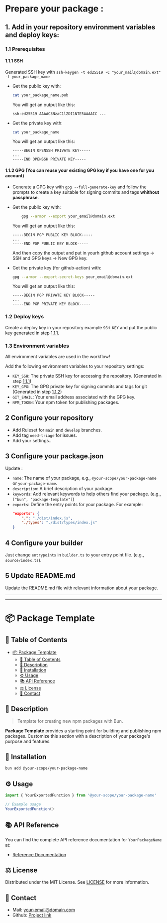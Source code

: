 # Prepare your package :

## 1. Add in your repository environment variables and deploy keys:

### 1.1 Prerequisites

#### 1.1.1 SSH
Generated SSH key with `ssh-keygen -t ed25519 -C "your_mail@domain.ext" -f your_package_name`

- Get the public key with:
	```bash
	cat your_package_name.pub
	```
	You will get an output like this:
	```
	ssh-ed25519 AAAAC3NzaC1lZDI1NTE5AAAAIC ...
	```

- Get the private key with:
	```bash
	cat your_package_name
	```
	You will get an output like this:
	```
	-----BEGIN OPENSSH PRIVATE KEY-----
	...
	-----END OPENSSH PRIVATE KEY-----
	```

#### 1.1.2 GPG **(You can reuse your existing GPG key if you have one for you account)**

- Generate a GPG key with `gpg --full-generate-key` and follow the prompts to create a key suitable for signing commits and tags **whithout passphrase**.

- Get the public key with:
	```bash
		gpg --armor --export your_email@domain.ext
	```
	
	You will get an output like this:
	```
	-----BEGIN PGP PUBLIC KEY BLOCK-----
	...
	-----END PGP PUBLIC KEY BLOCK-----
	```
	And then copy the output and put in yourh github account settings -> SSH and GPG keys -> New GPG key.

- Get the private key (for github-action) with:
	```bash
	gpg --armor --export-secret-keys your_email@domain.ext
	```
	You will get an output like this:
	```
	-----BEGIN PGP PRIVATE KEY BLOCK-----
	...
	-----END PGP PRIVATE KEY BLOCK-----
	```

### 1.2 Deploy keys
Create a deploy key in your repository example `SSH_KEY` and put the public key generated in step [1.1.1](#111-ssh).

### 1.3 Environment variables

All environment variables are used in the workflow!

Add the following environment variables to your repository settings:

- `KEY_SSH`: The private SSH key for accessing the repository. (Generated in step [1.1.1](#111-ssh))
- `KEY_GPG`: The GPG private key for signing commits and tags for git (Generated in step [1.1.2](#112-gpg))
- `GIT_EMAIL`: Your email address associated with the GPG key.
- `NPM_TOKEN`: Your npm token for publishing packages.

## 2 Configure your repository
- Add Ruleset for `main` and `develop` branches.
- Add tag `need-triage` for issues.
- Add your settings..

## 3 Configure your package.json
Update :
- `name`: The name of your package, e.g., `@your-scope/your-package-name` or `your-package-name`.
- `description`: A brief description of your package.
- `keywords`: Add relevant keywords to help others find your package. (e.g., `["bun", "package-template"]`)
- `exports`: Define the entry points for your package. For example:
	```json
	"exports": {
		".": "./dist/index.js",
		"./types": "./dist/types/index.js"
	}
	```

## 4 Configure your builder
Just change `entrypoints` in `builder.ts` to your entry point file. (e.g., `source/index.ts`).

## 5 Update README.md
Update the README.md file with relevant information about your package.

---
---
<!-- You Can Remove all content above this line -->

# 📦 Package Template

## 📌 Table of Contents

- [📦 Package Template](#-package-template)
	- [📌 Table of Contents](#-table-of-contents)
	- [📝 Description](#-description)
	- [🔧 Installation](#-installation)
	- [⚙️ Usage](#-usage)
	- [📚 API Reference](#-api-reference)
	- [⚖️ License](#-license)
	- [📧 Contact](#-contact)

## 📝 Description

> Template for creating new npm packages with Bun.

**Package Template** provides a starting point for building and publishing npm packages. Customize this section with a description of your package's purpose and features.

## 🔧 Installation

```bash
bun add @your-scope/your-package-name
```

## ⚙️ Usage

```ts
import { YourExportedFunction } from '@your-scope/your-package-name'

// Example usage
YourExportedFunction()
```

## 📚 API Reference

You can find the complete API reference documentation for `YourPackageName` at:

- [Reference Documentation](https://your-package-docs.com)

## ⚖️ License

Distributed under the MIT License. See [LICENSE](./LICENSE) for more information.

## 📧 Contact

- Mail: [your-email@domain.com](mailto:your-email@domain.com)
- Github: [Project link](https://github.com/your-username/your-repo)

